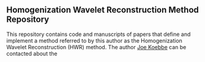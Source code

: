 ## Homogenization Wavelet Reconstruction Method Repository

This repository contains code and manuscripts of papers that define and implement a method referred to by this author as the
Homogenization Wavelet Reconstruction (HWR) method. The author [Joe Koebbe](http://www.math.usu.edu/~koebbe) can be contacted about the
